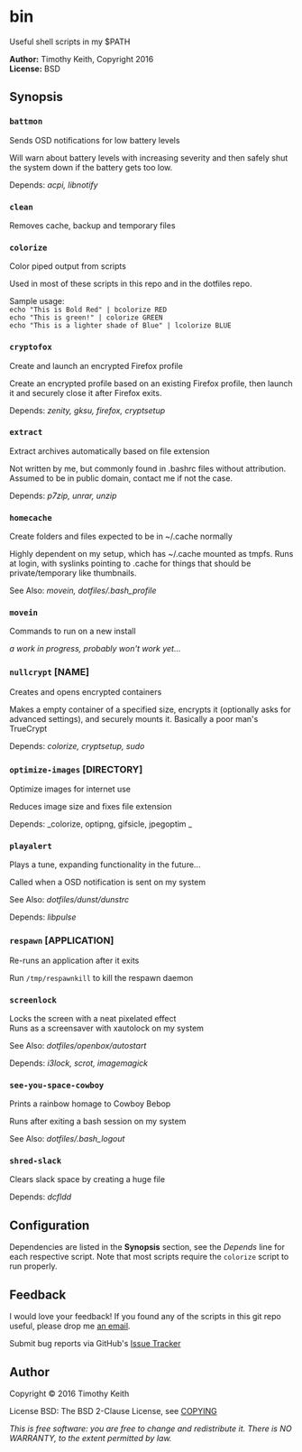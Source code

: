 # bin
Useful shell scripts in my $PATH

**Author:** Timothy Keith, Copyright 2016  
**License:** BSD


## Synopsis

### `battmon`
Sends OSD notifications for low battery levels

Will warn about battery levels with increasing severity and then safely shut the 
system down if the battery gets too low.

Depends: _acpi, libnotify_


### `clean` 
Removes cache, backup and temporary files


### `colorize`
Color piped output from scripts

Used in most of these scripts in this repo and in the dotfiles repo.

Sample usage:  
`echo "This is Bold Red" | bcolorize RED`  
`echo "This is green!" | colorize GREEN`  
`echo "This is a lighter shade of Blue" | lcolorize BLUE`


### `cryptofox`  
Create and launch an encrypted Firefox profile

Create an encrypted profile based on an existing Firefox profile, then launch it 
and securely close it after Firefox exits.

Depends: _zenity, gksu, firefox, cryptsetup_

### `extract`
Extract archives automatically based on file extension

Not written by me, but commonly found in .bashrc files without attribution. 
Assumed to be in public domain, contact me if not the case.

Depends: _p7zip, unrar, unzip_


### `homecache`  
Create folders and files expected to be in ~/.cache normally

Highly dependent on my setup, which has ~/.cache mounted as tmpfs. Runs at login, 
with syslinks pointing to .cache for things that should be private/temporary like 
thumbnails.

See Also: _movein, dotfiles/.bash_profile_


### `movein` 
Commands to run on a new install

_a work in progress, probably won't work yet..._


### `nullcrypt` [NAME]
Creates and opens encrypted containers

Makes a empty container of a specified size, encrypts it (optionally asks for 
advanced settings), and securely mounts it. Basically a poor man's TrueCrypt

Depends: _colorize, cryptsetup, sudo_


### `optimize-images` [DIRECTORY]
Optimize images for internet use

Reduces image size and fixes file extension

Depends: _colorize, optipng, gifsicle, jpegoptim _


### `playalert`  
Plays a tune, expanding functionality in the future...

Called when a OSD notification is sent on my system

See Also: _dotfiles/dunst/dunstrc_

Depends: _libpulse_


### `respawn` [APPLICATION]  
Re-runs an application after it exits

Run `/tmp/respawnkill` to kill 
the respawn daemon


### `screenlock`
Locks the screen with a neat pixelated effect  
Runs as a screensaver with xautolock on my system

See Also: _dotfiles/openbox/autostart_

Depends: _i3lock, scrot, imagemagick_


### `see-you-space-cowboy`
Prints a rainbow homage to Cowboy Bebop  

Runs after exiting a bash session on my system

See Also: _dotfiles/.bash_logout_


### `shred-slack`
Clears slack space by creating a huge file

Depends: _dcfldd_


## Configuration
Dependencies are listed in the **Synopsis** section, see the _Depends_ line
for each respective script. Note that most scripts require the `colorize` script 
to run properly.


## Feedback
I would love your feedback! If you found any of the scripts in this git repo useful, 
please drop me [an email](mailto:timothykeith@gmail.com).

Submit bug reports via GitHub's [Issue Tracker](https://github.com/keithieopia/bin/issues)


## Author
Copyright &copy; 2016 Timothy Keith

License BSD: The BSD 2-Clause License, see [COPYING](https://raw.githubusercontent.com/keithieopia/bin/master/COPYING)

_This is free software: you are free to change and redistribute it._
_There is NO WARRANTY, to the extent permitted by law._
